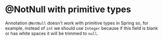 # @NotNull with primitive types

Annotation `@NotNull` doesn't work with primitive types in Spring so, for example, instead of `int` we should use `Integer` because if this field is blank or has white spaces it will be trimmed to `null`.